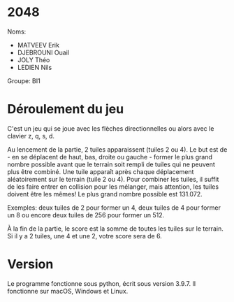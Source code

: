 # 2048

Noms:

- MATVEEV Erik
- DJEBROUNI Ouail
- JOLY Théo
- LEDIEN Nils

Groupe: BI1

# Déroulement du jeu

C'est un jeu qui se joue avec les flèches directionnelles ou alors avec le clavier z, q, s, d.

Au lencement de la partie, 2 tuiles apparaissent (tuiles 2 ou 4). Le but est de - en se déplacent de haut, bas, droite ou gauche - former le plus grand nombre possible avant que le terrain soit rempli de tuiles qui ne peuvent plus être combiné. Une tuile apparaît après chaque déplacement aléatoirement sur le terrain (tuile 2 ou 4). Pour combiner les tuiles, il suffit de les faire entrer en collision pour les mélanger, mais attention, les tuiles doivent être les mêmes! Le plus grand nombre possible est 131.072.

Exemples: deux tuiles de 2 pour former un 4, deux tuiles de 4 pour former un 8 ou encore deux tuiles de 256 pour former un 512.

À la fin de la partie, le score est la somme de toutes les tuiles sur le terrain. Si il y a 2 tuiles, une 4 et une 2, votre score sera de 6.

# Version

Le programme fonctionne sous python, écrit sous version 3.9.7. Il fonctionne sur macOS, Windows et Linux.

